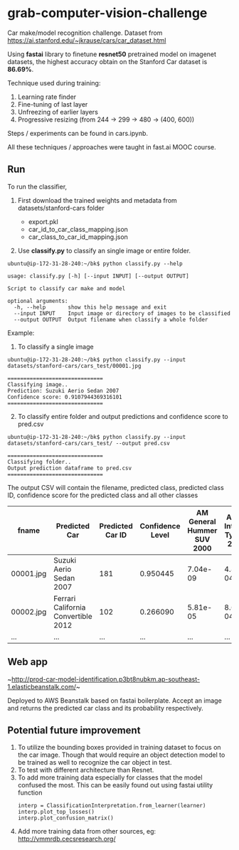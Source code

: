 # grab-computer-vision-challenge
Car make/model recognition challenge. Dataset from https://ai.stanford.edu/~jkrause/cars/car_dataset.html

Using **fastai** library to finetune **resnet50** pretrained model on imagenet datasets, the highest accuracy obtain on the Stanford Car dataset is **86.69%**.

Technique used during training:
1. Learning rate finder
2. Fine-tuning of last layer
3. Unfreezing of earlier layers
4. Progressive resizing (from 244 -> 299 -> 480 -> (400, 600))

Steps / experiments can be found in cars.ipynb.

All these techniques / approaches were taught in fast.ai MOOC course.

## Run
To run the classifier, 
1. First download the trained weights and metadata from datasets/stanford-cars folder
    - export.pkl
    - car_id_to_car_class_mapping.json
    - car_class_to_car_id_mapping.json
    
2. Use **classify.py** to classify an single image or entire folder. 

```
ubuntu@ip-172-31-28-240:~/bk$ python classify.py --help

usage: classify.py [-h] [--input INPUT] [--output OUTPUT]

Script to classify car make and model

optional arguments:
  -h, --help       show this help message and exit
  --input INPUT    Input image or directory of images to be classified
  --output OUTPUT  Output filename when classify a whole folder
```

Example:
1. To classify a single image
```
ubuntu@ip-172-31-28-240:~/bk$ python classify.py --input datasets/stanford-cars/cars_test/00001.jpg

==============================
Classifying image..
Prediction: Suzuki Aerio Sedan 2007
Confidence score: 0.9107944369316101
==============================
```

2. To classify entire folder and output predictions and confidence score to pred.csv
```
ubuntu@ip-172-31-28-240:~/bk$ python classify.py --input datasets/stanford-cars/cars_test/ --output pred.csv

==============================
Classifying folder..
Output prediction dataframe to pred.csv
==============================
```
The output CSV will contain the filename, predicted class, predicted class ID, confidence score for the predicted class and all other classes

| fname  | Predicted Car | Predicted Car ID | Confidence Level | AM General Hummer SUV 2000 | Acura Integra Type R 2001 | ... |  
| ------------- | ------------- | ------------- | ------------- | ------------- | ------------- | ------------- |
| 00001.jpg  | Suzuki Aerio Sedan 2007  | 181 | 0.950445 | 7.04e-09 | 4.86e-04 | ... |
| 00002.jpg  | Ferrari California Convertible 2012  | 102 | 0.266090 | 5.81e-05 | 8.66e-04 | ... |
| ... | ...| ...| ...| ...| ...| ...|

## Web app
~http://prod-car-model-identification.p3bt8nubkm.ap-southeast-1.elasticbeanstalk.com/~

Deployed to AWS Beanstalk based on fastai boilerplate. Accept an image and returns the predicted car class and its probability respectively.


## Potential future improvement
1. To utilize the bounding boxes provided in training dataset to focus on the car image. Though that would require an object detection model to be trained as well to recognize the car object in test.
2. To test with different architecture than Resnet.
3. To add more training data especially for classes that the model confused the most. This can be easily found out using fastai utility function
   ```
   interp = ClassificationInterpretation.from_learner(learner)
   interp.plot_top_losses()
   interp.plot_confusion_matrix()
   ```
4. Add more training data from other sources, eg: http://vmmrdb.cecsresearch.org/


